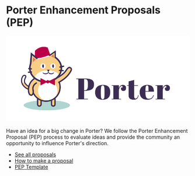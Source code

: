 # Porter Enhancement Proposals (PEP)
![porter-horizontal-color](https://raw.githubusercontent.com/getporter/community/main/art/logo/porter-logo-horizontal.png)

Have an idea for a big change in Porter? We follow the Porter Enhancement
Proposal (PEP) process to evaluate ideas and provide the community an
opportunity to influence Porter's direction.

* [See all proposals](/pep/)
* [How to make a proposal](CONTRIBUTING.md)
* [PEP Template](/pep/000-PEP-TEMPLATE.md)
